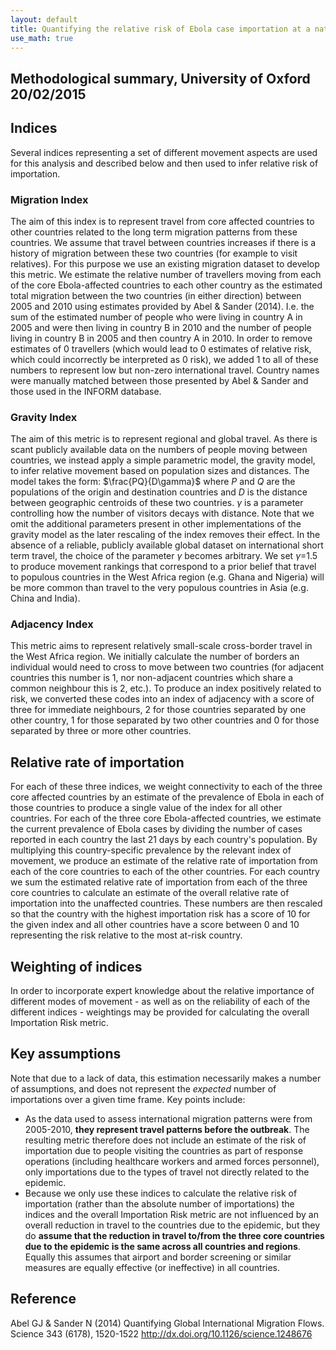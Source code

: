 ```yaml
---
layout: default
title: Quantifying the relative risk of Ebola case importation at a national level - version 2
use_math: true
---
```

## Methodological summary, University of Oxford 20/02/2015

## Indices

Several indices representing a set of different movement aspects are used for this analysis and described below and then used to infer relative risk of importation.

### Migration Index

The aim of this index is to represent travel from core affected countries to other countries related to the long term migration patterns from these countries. We assume that travel between countries increases if there is a history of migration between these two countries (for example to visit relatives). For this purpose we use an existing migration dataset to develop this metric. 
We estimate the relative number of travellers moving from each of the core Ebola-affected countries to each other country as the estimated total migration between the two countries (in either direction) between 2005 and 2010 using estimates provided by Abel & Sander (2014). I.e. the sum of the estimated number of people who were living in country A in 2005 and were then living in country B in 2010 and the number of people living in country B in 2005 and then country A in 2010. In order to remove estimates of 0 travellers (which would lead to 0 estimates of relative risk, which could incorrectly be interpreted as 0 risk), we added 1 to all of these numbers to represent low but non-zero international travel. Country names were manually matched between those presented by Abel & Sander and those used in the INFORM database.

### Gravity Index

The aim of this metric is to represent regional and global travel. As there is scant publicly available data on the numbers of people moving between countries, we instead apply a simple parametric model, the gravity model, to infer relative movement based on population sizes and distances.
The model takes the form: $\frac{PQ}{D\gamma}$ where $P$ and $Q$ are the populations of the origin and destination countries and $D$ is the distance between geographic centroids of these two countries. $\gamma$ is a parameter controlling how the number of visitors decays with distance. Note that we omit the additional parameters present in other implementations of the gravity model as the later rescaling of the index removes their effect. In the absence of a reliable, publicly available global dataset on international short term travel, the choice of the parameter $\gamma$ becomes arbitrary. We set $\gamma$=1.5 to produce movement rankings that correspond to a prior belief that travel to populous countries in the West Africa region (e.g. Ghana and Nigeria) will be more common than travel to the very populous countries in Asia (e.g. China and India).

### Adjacency Index

This metric aims to represent relatively small-scale cross-border travel in the West Africa region.
We initially calculate the number of borders an individual would need to cross to move between two countries (for adjacent countries this number is 1, nor non-adjacent countries which share a common neighbour this is 2, etc.). To produce an index positively related to risk, we converted these codes into an index of adjacency with a score of three for immediate neighbours, 2 for those countries separated by one other country, 1 for those separated by two other countries and 0 for those separated by three or more other countries. 

## Relative rate of importation

For each of these three indices, we weight connectivity to each of the three core affected countries by an estimate of the prevalence of Ebola in each of those countries to produce a single value of the index for all other countries.
For each of the three core Ebola-affected countries, we estimate the current prevalence of Ebola cases by dividing the number of cases reported in each country the last 21 days by each country's population. By multiplying this country-specific prevalence by the relevant index of movement, we produce an estimate of the relative rate of importation from each of the core countries to each of the other countries. For each country we sum the estimated relative rate of importation from each of the three core countries to calculate an estimate of the overall relative rate of importation into the unaffected countries. These numbers are then rescaled so that the country with the highest importation risk has a score of 10 for the given index and all other countries have a score between 0 and 10 representing the risk relative to the most at-risk country.

## Weighting of indices

In order to incorporate expert knowledge about the relative importance of different modes of movement - as well as on the reliability of each of the different indices - weightings may be provided for calculating the overall Importation Risk metric.

## Key assumptions

Note that due to a lack of data, this estimation necessarily makes a number of assumptions, and does not represent the _expected_ number of importations over a given time frame. Key points include:

* As the data used to assess international migration patterns were from 2005-2010, **they represent travel patterns before the outbreak**. The resulting metric therefore does not include an estimate of the risk of importation due to people visiting the countries as part of response operations (including healthcare workers and armed forces personnel), only importations due to the types of travel not directly related to the epidemic.
* Because we only use these indices to calculate the relative risk of importation (rather than the absolute number of importations) the indices and the overall Importation Risk metric are not influenced by an overall reduction in travel to the countries due to the epidemic, but they do **assume that the reduction in travel to/from the three core countries due to the epidemic is the same across all countries and regions**. Equally this assumes that airport and border screening or similar measures are equally effective (or ineffective) in all countries.

## Reference

Abel GJ & Sander N (2014) Quantifying Global International Migration Flows. Science 343 (6178), 1520-1522 http://dx.doi.org/10.1126/science.1248676
